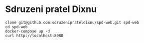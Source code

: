 # Sdruzeni pratel Dixnu

```
clone git@github.com:sdruzeniprateldixnu/spd-web.git spd-web
cd spd-web
docker-compose up -d
curl http://localhost:8080
```
